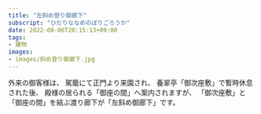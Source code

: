 ```yaml
---
title: "左斜め登り御廊下"
subscript: "ひだりななめのぼりごろうか"
date: 2022-08-06T20:15:13+09:00
tags:
- 建物
images:
- images/斜め登り御廊下.jpg
---
```


外来の御客様は、
駕籠にて正門より来園され、
養翠亭「御次座敷」で暫時休息された後、
殿様の居られる「御座の間」へ案内されますが、
「御次座敷」と「御座の間」を結ぶ渡り廊下が「左斜め御廊下」です。
